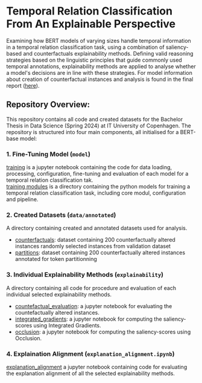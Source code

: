 # Temporal Relation Classification From An Explainable Perspective

Examining how BERT models of varying sizes handle temporal information in a temporal relation classification task, using a combination of saliency-based and counterfactuals explainability methods. Defining valid reasoning strategies based on the linguistic principles that guide commonly used temporal annotations, explainability methods are applied to analyse whether a model's decisions are in line with these strategies. For model information about creation of counterfactual instances and analysis is found in the final report ([here](https://github.com/seterenziani/TRC-XAI/blob/main/report.pdf)). 


## Repository Overview: 
This repository contains all code and created datasets for the Bachelor Thesis in Data Science (Spring 2024) at IT University of Copenhagen. The repository is structured into four main components, all initialised for a BERT-base model: 

### 1. Fine-Tuning Model (``model``)
[training](https://github.com/seterenziani/TRC-XAI/blob/main/model_training.ipynb) is a jupyter notebook containing the code for data loading, processing, configuration, fine-tuning and evaluation of each model for a temporal relation classification tak.  
[training modules](https://github.com/seterenziani/TRC-XAI/tree/main/model) is a directory containing the python models for training a temporal relation classification task, including core modul, configuration and pipeline. 

### 2. Created Datasets (``data/annotated``)
A directory containing created and annotated datasets used for analysis. 

* [counterfactuals](https://github.com/seterenziani/TRC-XAI/blob/main/data/annotated/counterfactuals.csv): dataset containing 200 counterfactually altered instances randomly selected instances from validation dataset
* [partitions](https://github.com/seterenziani/TRC-XAI/blob/main/data/annotated/partitions.csv): dataset containing 200 counterfactually altered instances annotated for token partitionning

### 3. Individual Explainability Methods (``explainability``) 
A directory containing all code for procedure and evaluation of each individual selected explainability methods. 

* [countefactual_evaluation](https://github.com/seterenziani/TRC-XAI/blob/main/explainability/counterfactual_evaluation.ipynb): a jupyter notebook for evaluating the countefactually altered instances.
* [integrated_gradients](https://github.com/seterenziani/TRC-XAI/blob/main/explainability/gradients.ipynb): a jupyter notebook for computing the saliency-scores using Integrated Gradients.
* [occlusion](https://github.com/seterenziani/TRC-XAI/blob/main/explainability/occlusion.ipynb): a jupyter notebook for computing the saliency-scores using Occlusion.

### 4. Explaination Alignment (``explanation_alignment.ipynb``) 
[explanation_alignment](https://github.com/seterenziani/TRC-XAI/blob/main/explanation_alignment.ipynb) a jupyter notebook containing code for evaluating the explanation alignment of all the selected explainability methods.
